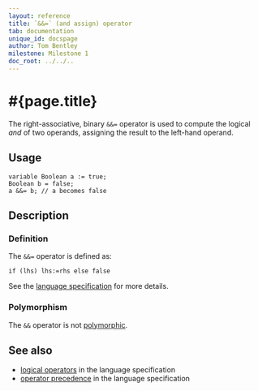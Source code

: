 ```yaml
---
layout: reference
title: `&&=` (and assign) operator
tab: documentation
unique_id: docspage
author: Tom Bentley
milestone: Milestone 1
doc_root: ../../..
---
```


# #{page.title}

The right-associative, binary `&&=` operator is used to compute the 
logical *and* of two operands, assigning the result to the left-hand operand. 

## Usage 

    variable Boolean a := true;
    Boolean b = false;
    a &&= b; // a becomes false

## Description

### Definition

The `&&=` operator is defined as:

<!-- no-check -->
    if (lhs) lhs:=rhs else false

See the [language specification](#{page.doc_root}/#{site.urls.spec_relative}#logical) for 
more details.

### Polymorphism

The `&&` operator is not [polymorphic](#{page.doc_root}/reference/operator/operator-polymorphism).

## See also

* [logical operators](#{page.doc_root}/#{site.urls.spec_relative}#logical) in the 
  language specification
* [operator precedence](#{page.doc_root}/#{site.urls.spec_relative}#operatorprecedence) in the 
  language specification

